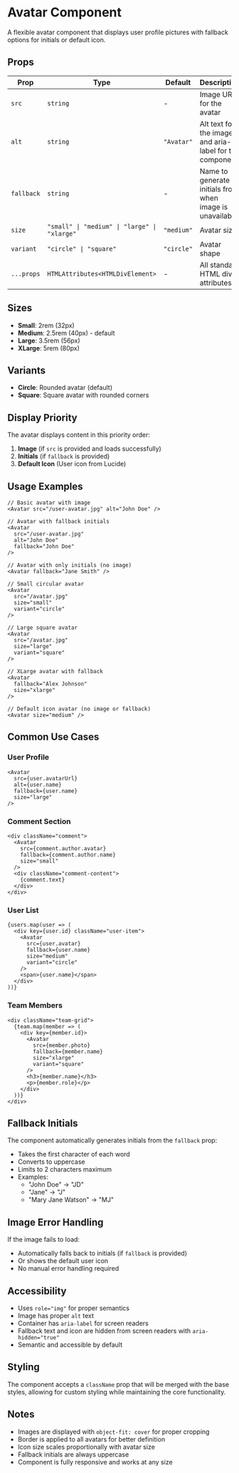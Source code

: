 # Avatar Component

A flexible avatar component that displays user profile pictures with fallback options for initials or default icon.

## Props

| Prop | Type | Default | Description |
|------|------|---------|-------------|
| `src` | `string` | - | Image URL for the avatar |
| `alt` | `string` | `"Avatar"` | Alt text for the image and aria-label for the component |
| `fallback` | `string` | - | Name to generate initials from when image is unavailable |
| `size` | `"small" \| "medium" \| "large" \| "xlarge"` | `"medium"` | Avatar size |
| `variant` | `"circle" \| "square"` | `"circle"` | Avatar shape |
| `...props` | `HTMLAttributes<HTMLDivElement>` | - | All standard HTML div attributes |

## Sizes

- **Small**: 2rem (32px)
- **Medium**: 2.5rem (40px) - default
- **Large**: 3.5rem (56px)
- **XLarge**: 5rem (80px)

## Variants

- **Circle**: Rounded avatar (default)
- **Square**: Square avatar with rounded corners

## Display Priority

The avatar displays content in this priority order:

1. **Image** (if `src` is provided and loads successfully)
2. **Initials** (if `fallback` is provided)
3. **Default Icon** (User icon from Lucide)

## Usage Examples

```tsx
// Basic avatar with image
<Avatar src="/user-avatar.jpg" alt="John Doe" />

// Avatar with fallback initials
<Avatar 
  src="/user-avatar.jpg" 
  alt="John Doe"
  fallback="John Doe"
/>

// Avatar with only initials (no image)
<Avatar fallback="Jane Smith" />

// Small circular avatar
<Avatar 
  src="/avatar.jpg"
  size="small"
  variant="circle"
/>

// Large square avatar
<Avatar 
  src="/avatar.jpg"
  size="large"
  variant="square"
/>

// XLarge avatar with fallback
<Avatar 
  fallback="Alex Johnson"
  size="xlarge"
/>

// Default icon avatar (no image or fallback)
<Avatar size="medium" />
```

## Common Use Cases

### User Profile

```tsx
<Avatar 
  src={user.avatarUrl}
  alt={user.name}
  fallback={user.name}
  size="large"
/>
```

### Comment Section

```tsx
<div className="comment">
  <Avatar 
    src={comment.author.avatar}
    fallback={comment.author.name}
    size="small"
  />
  <div className="comment-content">
    {comment.text}
  </div>
</div>
```

### User List

```tsx
{users.map(user => (
  <div key={user.id} className="user-item">
    <Avatar 
      src={user.avatar}
      fallback={user.name}
      size="medium"
      variant="circle"
    />
    <span>{user.name}</span>
  </div>
))}
```

### Team Members

```tsx
<div className="team-grid">
  {team.map(member => (
    <div key={member.id}>
      <Avatar 
        src={member.photo}
        fallback={member.name}
        size="xlarge"
        variant="square"
      />
      <h3>{member.name}</h3>
      <p>{member.role}</p>
    </div>
  ))}
</div>
```

## Fallback Initials

The component automatically generates initials from the `fallback` prop:

- Takes the first character of each word
- Converts to uppercase
- Limits to 2 characters maximum
- Examples:
  - "John Doe" → "JD"
  - "Jane" → "J"
  - "Mary Jane Watson" → "MJ"

## Image Error Handling

If the image fails to load:

- Automatically falls back to initials (if `fallback` is provided)
- Or shows the default user icon
- No manual error handling required

## Accessibility

- Uses `role="img"` for proper semantics
- Image has proper `alt` text
- Container has `aria-label` for screen readers
- Fallback text and icon are hidden from screen readers with `aria-hidden="true"`
- Semantic and accessible by default

## Styling

The component accepts a `className` prop that will be merged with the base styles, allowing for custom styling while maintaining the core functionality.

## Notes

- Images are displayed with `object-fit: cover` for proper cropping
- Border is applied to all avatars for better definition
- Icon size scales proportionally with avatar size
- Fallback initials are always uppercase
- Component is fully responsive and works at any size

